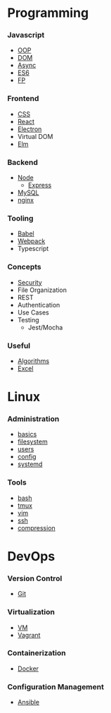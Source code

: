 # Programming

### Javascript
- [OOP](./topics/oop.md)
- [DOM](./topics/dom.md)
- [Async](./topics/async.md)
- [ES6](./topics/es6.md)
- [FP](./topics/fp.md)

### Frontend
- [CSS](./topics/css.md)
- [React](./topics/react.md)
- [Electron](./topics/electron.md)
- Virtual DOM
- [Elm](./topics/elm.md)

### Backend
- [Node](./topics/node.md)
    - [Express](./topics/express.md)
- [MySQL](./topics/mysql.md)
- [nginx](./topics/nginx.md)

### Tooling
- [Babel](./topics/babel.md)
- [Webpack](./topics/webpack.md)
- Typescript

### Concepts
- [Security](./topics/security.md)
- File Organization
- REST
- Authentication
- Use Cases
- Testing
    - Jest/Mocha

### Useful
- [Algorithms](./topics/algos.md)
- [Excel](./topics/excel.md)

# Linux

### Administration
- [basics](./topics/basics.md)
- [filesystem](./topics/filesystem.md)
- [users](./topics/users.md)
- [config](./topics/config.md)
- [systemd](./topics/systemd.md)

### Tools
- [bash](./topics/bash.md)
- [tmux](./topics/tmux.md)
- [vim](./topics/vim.md)
- [ssh](./topics/ssh.md)
- [compression](./topics/compression.md)

# DevOps

### Version Control
- [Git](./topics/git.md)

### Virtualization
- [VM](./topics/vm.md)
- [Vagrant](./topics/vagrant.md)

### Containerization
- [Docker](./topics/docker.md)

### Configuration Management
- [Ansible](./topics/ansible.md)
